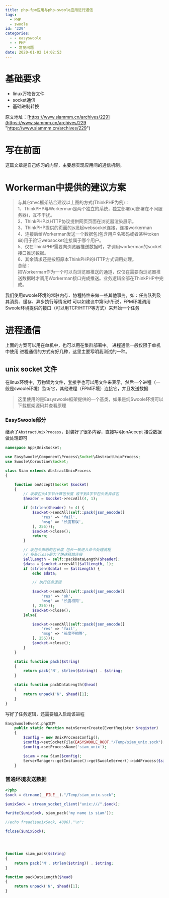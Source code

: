 ```yaml
---
title: php-fpm应用与php-swoole应用进行通信
tags:
  - PHP
  - swoole
id: '229'
categories:
  - - easyswoole
  - - PHP
  - - 常见问题
date: 2020-01-02 14:02:53
---
```


# 基础要求

*   linux万物皆文件
*   socket通信
*   基础进制转换

原文地址：[https://www.siammm.cn/archives/229](https://www.siammm.cn/archives/229 "https://www.siammm.cn/archives/229")

# 写在前面

这篇文章是自己练习的内容，主要想实现应用间的通信机制。

# Workerman中提供的建议方案

> 与其它mvc框架结合建议以上图的方式(ThinkPHP为例)：  
> 1、ThinkPHP与Workerman是两个独立的系统，独立部署(可部署在不同服务器)，互不干扰。  
> 2、ThinkPHP以HTTP协议提供网页页面在浏览器渲染展示。  
> 3、ThinkPHP提供的页面的js发起websocket连接，连接workerman  
> 4、连接后给Workerman发送一个数据包(包含用户名密码或者某种token串)用于验证websocket连接属于哪个用户。  
> 5、仅在ThinkPHP需要向浏览器推送数据时，才调用workerman的socket接口推送数据。  
> 6、其余请求还是按照原本ThinkPHP的HTTP方式调用处理。  
> 总结：  
> 把Workerman作为一个可以向浏览器推送的通道，仅仅在需要向浏览器推送数据时才调用Workerman接口完成推送。业务逻辑全部在ThinkPHP中完成。

我们使用swoole环境的常驻内存、协程特性来做一些其他事务，如：任务队列及其消费、缓存、异步执行等情况时 可以如建议中第5步所说，FPM环境调用Swoole环境提供的接口（可以用TCP/HTTP等方式）来开始一个任务

# 进程通信

上面的方案可以用在单机中，也可以用在集群部署中。 进程通信一般仅限于单机中使用 进程通信的方式有好几种，这里主要写明我测试的一种。

## unix socket 文件

在linux环境中，万物皆为文件，套接字也可以用文件来表示，然后一个进程（一般是swoole环境）监听它，其他进程（FPM环境）连接它，并且发送数据

> 这里使用的是Easyswoole框架提供的一个基类，如果是纯Swoole环境可以下载框架源码并查看原理

### EasySwoole部分

继承了`AbstractUnixProcess`，封装好了很多内容，直接写明onAccept 接受数据做处理即可

```php
namespace App\UnixSocket;

use EasySwoole\Component\Process\Socket\AbstractUnixProcess;
use Swoole\Coroutine\Socket;

class Siam extends AbstractUnixProcess
{

    function onAccept(Socket $socket)
    {
        // 收取包头4字节计算包长度 收不到4字节包头丢弃该包
        $header = $socket->recvAll(4, 1);

        if (strlen($header) != 4) {
            $socket->sendAll(self::pack(json_encode([
                'res' => 'fail',
                'msg' => '长度有误',
            ], 256)));
            $socket->close();
            return;
        }

        // 收包头声明的包长度 包长一致进入命令处理流程
        // 多处close是为了快速释放连接
        $allLength = self::packDataLength($header);
        $data = $socket->recvAll($allLength, 1);
        if (strlen($data) == $allLength) {
            echo $data;

            // 执行任务逻辑

            $socket->sendAll(self::pack(json_encode([
                'res' => 'ok',
                'msg' => '长度相同',
            ], 256)));
            $socket->close();
        }else{

            $socket->sendAll(self::pack(json_encode([
                'res' => 'fail',
                'msg' => '长度不相等',
            ], 256)));
            $socket->close();
        }
    }

    static function pack($string)
    {
        return pack('N', strlen($string)) . $string;
    }

    static function packDataLength($head)
    {
        return unpack('N', $head)[1];
    }
}
```

写好了任务逻辑，还需要加入启动该进程

```php
EasySwooleEvent.php文件
    public static function mainServerCreate(EventRegister $register)
    {
        $config = new UnixProcessConfig();
        $config->setSocketFile(EASYSWOOLE_ROOT."/Temp/siam_unix.sock");
        $config->setProcessName('siam_unix');

        $siam = new Siam($config);
        ServerManager::getInstance()->getSwooleServer()->addProcess($siam->getProcess());
    }
```

### 普通环境发送数据

```php
<?php
$sock = dirname(__FILE__)."/Temp/siam_unix.sock";

$unixSock = stream_socket_client("unix:///".$sock);

fwrite($unixSock, siam_pack('my name is siam'));

//echo fread($unixSock, 4096)."\n";

fclose($unixSock);




function siam_pack($string)
{
    return pack('N', strlen($string)) . $string;
}

function packDataLength($head)
{
    return unpack('N', $head)[1];
}
```